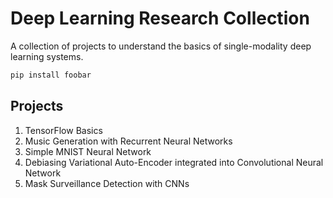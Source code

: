 # Deep Learning Research Collection

A collection of projects to understand the basics of single-modality deep learning systems. 

```bash
pip install foobar
```

## Projects

1. TensorFlow Basics
2. Music Generation with Recurrent Neural Networks
3. Simple MNIST Neural Network
4. Debiasing Variational Auto-Encoder integrated into Convolutional Neural Network
5. Mask Surveillance Detection with CNNs


